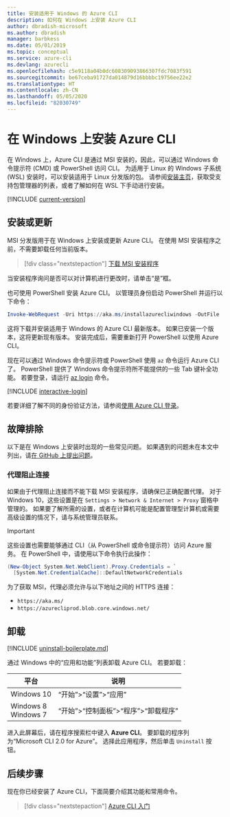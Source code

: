 ```yaml
---
title: 安装适用于 Windows 的 Azure CLI
description: 如何在 Windows 上安装 Azure CLI
author: dbradish-microsoft
ms.author: dbradish
manager: barbkess
ms.date: 05/01/2019
ms.topic: conceptual
ms.service: azure-cli
ms.devlang: azurecli
ms.openlocfilehash: c5e9118a04b0dc608309093866307fdc7083f591
ms.sourcegitcommit: be67ceba91727da014879d16bbbbc19756ee22e2
ms.translationtype: HT
ms.contentlocale: zh-CN
ms.lasthandoff: 05/05/2020
ms.locfileid: "82030749"
---
```

# <a name="install-azure-cli-on-windows"></a>在 Windows 上安装 Azure CLI

在 Windows 上，Azure CLI 是通过 MSI 安装的，因此，可以通过 Windows 命令提示符 (CMD) 或 PowerShell 访问 CLI。
为适用于 Linux 的 Windows 子系统 (WSL) 安装时，可以安装适用于 Linux 分发版的包。 请参阅[安装主页](install-azure-cli.md)，获取受支持包管理器的列表，或者了解如何在 WSL 下手动进行安装。

[!INCLUDE [current-version](includes/current-version.md)]

## <a name="install-or-update"></a>安装或更新

MSI 分发版用于在 Windows 上安装或更新 Azure CLI。 在使用 MSI 安装程序之前，不需要卸载任何当前版本。

> [!div class="nextstepaction"]
> [下载 MSI 安装程序](https://aka.ms/installazurecliwindows)

当安装程序询问是否可以对计算机进行更改时，请单击“是”框。

也可使用 PowerShell 安装 Azure CLI。 以管理员身份启动 PowerShell 并运行以下命令：

   ```PowerShell
   Invoke-WebRequest -Uri https://aka.ms/installazurecliwindows -OutFile .\AzureCLI.msi; Start-Process msiexec.exe -Wait -ArgumentList '/I AzureCLI.msi /quiet'; rm .\AzureCLI.msi
   ```
这将下载并安装适用于 Windows 的 Azure CLI 最新版本。 如果已安装一个版本，这将更新现有版本。 安装完成后，需要重新打开 PowerShell 以使用 Azure CLI。

现在可以通过 Windows 命令提示符或 PowerShell 使用 `az` 命令运行 Azure CLI 了。 PowerShell 提供了 Windows 命令提示符所不能提供的一些 Tab 键补全功能。 若要登录，请运行 [az login](/cli/azure/reference-index#az-login) 命令。

[!INCLUDE [interactive-login](includes/interactive-login.md)]

若要详细了解不同的身份验证方法，请参阅[使用 Azure CLI 登录](authenticate-azure-cli.md)。

## <a name="troubleshooting"></a>故障排除

以下是在 Windows 上安装时出现的一些常见问题。 如果遇到的问题未在本文中列出，请[在 GitHub 上提出问题](https://github.com/Azure/azure-cli/issues)。

### <a name="proxy-blocks-connection"></a>代理阻止连接

如果由于代理阻止连接而不能下载 MSI 安装程序，请确保已正确配置代理。 对于 Windows 10，这些设置是在 `Settings > Network & Internet > Proxy` 窗格中管理的。 如果要了解所需的设置，或者在计算机可能是配置管理型计算机或需要高级设置的情况下，请与系统管理员联系。

> [!IMPORTANT]
> 这些设置也需要能够通过 CLI（从 PowerShell 或命令提示符）访问 Azure 服务。 在 PowerShell 中，请使用以下命令执行此操作：
>
> ```powershell
> (New-Object System.Net.WebClient).Proxy.Credentials = `
>   [System.Net.CredentialCache]::DefaultNetworkCredentials
> ```

为了获取 MSI，代理必须允许与以下地址之间的 HTTPS 连接：

* `https://aka.ms/`
* `https://azurecliprod.blob.core.windows.net/`

## <a name="uninstall"></a>卸载

[!INCLUDE [uninstall-boilerplate.md](includes/uninstall-boilerplate.md)]

通过 Windows 中的“应用和功能”列表卸载 Azure CLI。 若要卸载：

| 平台 | 说明 |
|---|---|
| Windows 10 | “开始”>“设置”>“应用” |
| Windows 8<br/>Windows 7 | “开始”>“控制面板”>“程序”>“卸载程序” |

进入此屏幕后，请在程序搜索栏中键入 __Azure CLI__。 要卸载的程序列为“Microsoft CLI 2.0 for Azure”。  选择此应用程序，然后单击 `Uninstall` 按钮。

## <a name="next-steps"></a>后续步骤

现在你已经安装了 Azure CLI，下面简要介绍其功能和常用命令。

> [!div class="nextstepaction"]
> [Azure CLI 入门](get-started-with-azure-cli.md)
